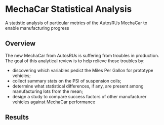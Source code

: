# MechaCar Statistical Analysis
A statistic analysis of particular metrics of the AutosRUs MechaCar to enable manufacturing progress

## Overview

The new MechaCar from AutosRUs is suffering from troubles in production. The goal of this analytical review is to help relieve those troubles by:
 - discovering which variables pedict the Miles Per Gallon for prototype vehicles;
 - collect summary stats on the PSI of suspension coils;
 - determine what statistical differences, if any, are present among manufacturing lots from the mean;
 - design a study to compare success factors of other manufacturer vehicles against MechaCar performance

## Results
